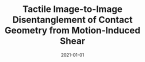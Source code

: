 ---
title: "Tactile Image-to-Image Disentanglement of Contact Geometry from Motion-Induced Shear"
collection: publications
category: ml
permalink: /publication/2021-01-01-tactile-image
excerpt: 'This paper presents methods for disentangling contact geometry from motion-induced shear in tactile images.'
date: 2021-01-01
venue: 'Conference on Robot Learning (CoRL)'
paperurl: 'http://academicpages.github.io/files/tactile_2021.pdf'
citation: 'Gupta AK, Aitchison L, Lepora NF. (2021). &quot;Tactile Image-to-Image Disentanglement of Contact Geometry from Motion-Induced Shear.&quot; <i>Conference on Robot Learning (CoRL)</i>.'
--- 